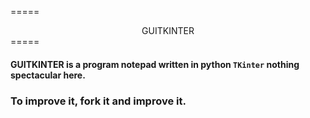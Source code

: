 =====
<div align='center'>GUITKINTER</div>
=====


#### GUITKINTER is a program notepad written in python `TKinter` nothing spectacular here. 
### To improve it, fork it and improve it.
